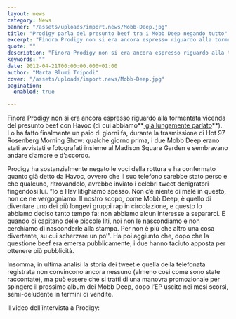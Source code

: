 ```yaml
---
layout: news
category: News
banner: "/assets/uploads/import.news/Mobb-Deep.jpg"
title: "Prodigy parla del presunto beef tra i Mobb Deep negando tutto"
excerpt: "Finora Prodigy non si era ancora espresso riguardo alla tormentata vicenda del presunto beef con Havoc (di cui abbiamo già lungamente parlato). Lo ha fatto finalmente un paio di giorni fa, durante la trasmissione di Hot 97 Rosenberg Morning Show: qualche giorno prima, i due Mobb Deep erano stati avvistati e fotografati insieme al Madison [&hellip"
quote: ""
description: "Finora Prodigy non si era ancora espresso riguardo alla tormentata vicenda del presunto beef con Havoc (di cui abbiamo già lungamente parlato). Lo ha fatto finalmente un paio di giorni fa, durante la trasmissione di Hot 97 Rosenberg Morning Show: qualche giorno prima, i due Mobb Deep erano stati avvistati e fotografati insieme al Madison [&hellip"
keywords: ""
date: 2012-04-21T00:00:00.000+01:00
author: "Marta Blumi Tripodi"
cover: "/assets/uploads/import.news/Mobb-Deep.jpg"
pagination:
  enabled: true

---
```


Finora Prodigy non si era ancora espresso riguardo alla tormentata vicenda del presunto beef con Havoc (di cui abbiamo**[ già lungamente parlato](https://hotmc.com/lo-strano-caso-del-telefono-di-havoc-perso-dal-benzinaio/ "http://hotmc.com/lo-strano-caso-del-telefono-di-havoc-perso-dal-benzinaio/")**). Lo ha fatto finalmente un paio di giorni fa, durante la trasmissione di Hot 97 Rosenberg Morning Show: qualche giorno prima, i due Mobb Deep erano stati avvistati e fotografati insieme al Madison Square Garden e sembravano andare d’amore e d’accordo.

Prodigy ha sostanzialmente negato le voci della rottura e ha confermato quanto già detto da Havoc, ovvero che il suo telefono sarebbe stato perso e che qualcuno, ritrovandolo, avrebbe inviato i celebri tweet denigratori fingendosi lui. “Io e Hav litighiamo spesso. Non c’è niente di male in questo, non ce ne vergogniamo. Il nostro scopo, come Mobb Deep, è quello di diventare uno dei più longevi gruppi rap in circolazione, e questo lo abbiamo deciso tanto tempo fa: non abbiamo alcun interesse a separarci. E quando ci capitano delle piccole liti, noi non le nascondiamo e non cerchiamo di nasconderle alla stampa. Per non è più che altro una cosa divertente, su cui scherzare un po’”. Ha poi aggiunto che, dopo che la questione beef era emersa pubblicamente, i due hanno taciuto apposta per ottenere più pubblicità.

Insomma, in ultima analisi la storia dei tweet e quella della telefonata registrata non convincono ancora nessuno (almeno così come sono state raccontate), ma può essere che si tratti di una manovra promozionale per spingere il prossimo album dei Mobb Deep, dopo l’EP uscito nei mesi scorsi, semi-deludente in termini di vendite.

Il video dell’intervista a Prodigy: